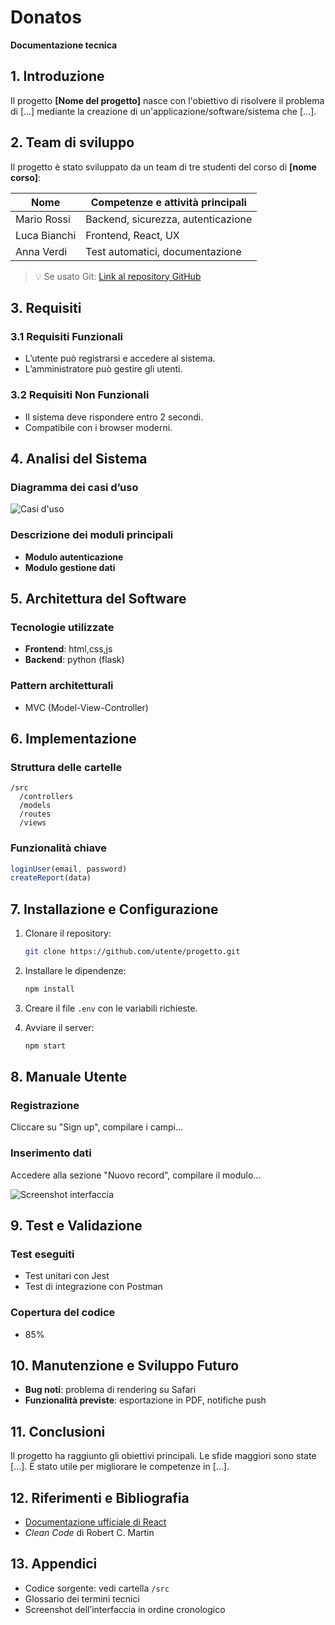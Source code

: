 # Donatos  
**Documentazione tecnica**

## 1. Introduzione  
Il progetto **[Nome del progetto]** nasce con l'obiettivo di risolvere il problema di [...] mediante la creazione di un'applicazione/software/sistema che [...].

## 2. Team di sviluppo  
Il progetto è stato sviluppato da un team di tre studenti del corso di **[nome corso]**:

| Nome         | Competenze e attività principali            |
|--------------|---------------------------------------------|
| Mario Rossi  | Backend, sicurezza, autenticazione          |
| Luca Bianchi | Frontend, React, UX                         |
| Anna Verdi   | Test automatici, documentazione             |

> 💡 Se usato Git: [Link al repository GitHub](https://github.com/utente/progetto)

## 3. Requisiti

### 3.1 Requisiti Funzionali
- L’utente può registrarsi e accedere al sistema.
- L’amministratore può gestire gli utenti.

### 3.2 Requisiti Non Funzionali
- Il sistema deve rispondere entro 2 secondi.
- Compatibile con i browser moderni.

## 4. Analisi del Sistema  
### Diagramma dei casi d’uso  
![Casi d'uso](path/to/casoduso.png)

### Descrizione dei moduli principali
- **Modulo autenticazione**  
- **Modulo gestione dati**

## 5. Architettura del Software

### Tecnologie utilizzate
- **Frontend**:   html,css,js
- **Backend**: python (flask)

### Pattern architetturali
- MVC (Model-View-Controller)

## 6. Implementazione

### Struttura delle cartelle
```
/src
  /controllers
  /models
  /routes
  /views
```

### Funzionalità chiave
```js
loginUser(email, password)
createReport(data)
```

## 7. Installazione e Configurazione

1. Clonare il repository:  
   ```bash
   git clone https://github.com/utente/progetto.git
   ```

2. Installare le dipendenze:  
   ```bash
   npm install
   ```

3. Creare il file `.env` con le variabili richieste.

4. Avviare il server:  
   ```bash
   npm start
   ```

## 8. Manuale Utente

### Registrazione  
Cliccare su "Sign up", compilare i campi...

### Inserimento dati  
Accedere alla sezione "Nuovo record", compilare il modulo...

![Screenshot interfaccia](path/to/interfaccia.png)

## 9. Test e Validazione

### Test eseguiti
- Test unitari con Jest
- Test di integrazione con Postman

### Copertura del codice
- 85%

## 10. Manutenzione e Sviluppo Futuro

- **Bug noti**: problema di rendering su Safari  
- **Funzionalità previste**: esportazione in PDF, notifiche push

## 11. Conclusioni  
Il progetto ha raggiunto gli obiettivi principali. Le sfide maggiori sono state [...]. È stato utile per migliorare le competenze in [...].

## 12. Riferimenti e Bibliografia

- [Documentazione ufficiale di React](https://reactjs.org)
- *Clean Code* di Robert C. Martin

## 13. Appendici

- Codice sorgente: vedi cartella `/src`
- Glossario dei termini tecnici
- Screenshot dell’interfaccia in ordine cronologico

